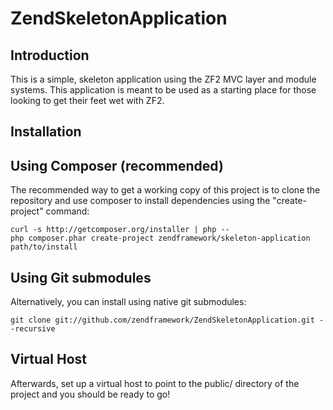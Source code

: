 ZendSkeletonApplication
=======================

Introduction
------------
This is a simple, skeleton application using the ZF2 MVC layer and module
systems. This application is meant to be used as a starting place for those
looking to get their feet wet with ZF2.


Installation
------------

Using Composer (recommended)
----------------------------
The recommended way to get a working copy of this project is to clone the repository
and use composer to install dependencies using the "create-project" command:

    curl -s http://getcomposer.org/installer | php --
    php composer.phar create-project zendframework/skeleton-application path/to/install

Using Git submodules
--------------------
Alternatively, you can install using native git submodules:

    git clone git://github.com/zendframework/ZendSkeletonApplication.git --recursive

Virtual Host
------------
Afterwards, set up a virtual host to point to the public/ directory of the
project and you should be ready to go!
